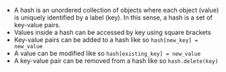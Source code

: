* A hash is an unordered collection of objects where each object (value) is uniquely
  identified by a label (key). In this sense, a hash is a set of key-value pairs.
* Values inside a hash can be accessed by key using square brackets
* Key-value pairs can be added to a hash like so `hash[new_key] = new_value`
* A value can be modified like so `hash[existing_key] = new_value`
* A key-value pair can be removed from a hash like so `hash.delete(key)`
